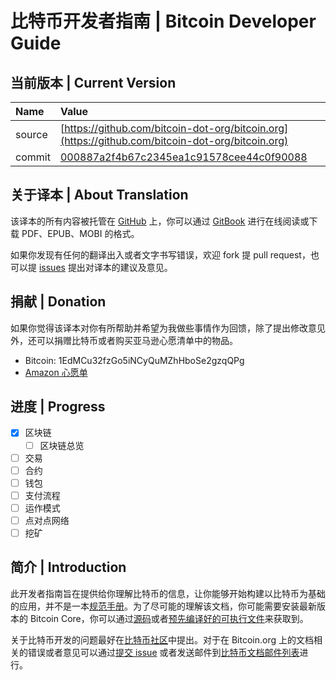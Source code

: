 # 比特币开发者指南 \| Bitcoin Developer Guide

## 当前版本 \| Current Version

| Name | Value |
| :--- | :--- |
| source | [https://github.com/bitcoin-dot-org/bitcoin.org](https://github.com/bitcoin-dot-org/bitcoin.org) |
| commit | [000887a2f4b67c2345ea1c91578cee44c0f90088](https://github.com/bitcoin-dot-org/bitcoin.org/commit/000887a2f4b67c2345ea1c91578cee44c0f90088) |

## 关于译本 \| About Translation

该译本的所有内容被托管在 [GitHub](https://github.com/0dayZh/bitcoin_developer_guide) 上，你可以通过 [GitBook](https://www.gitbook.com/book/0dayzh/bitcoin_developer_guide) 进行在线阅读或下载 PDF、EPUB、MOBI 的格式。

如果你发现有任何的翻译出入或者文字书写错误，欢迎 fork 提 pull request，也可以提 [issues](https://github.com/0dayZh/bitcoin_developer_guide/issues) 提出对译本的建议及意见。

## 捐献 \| Donation

如果你觉得该译本对你有所帮助并希望为我做些事情作为回馈，除了提出修改意见外，还可以捐赠比特币或者购买亚马逊心愿清单中的物品。

* Bitcoin: 1EdMCu32fzGo5iNCyQuMZhHboSe2gzqQPg
* [Amazon 心愿单](http://www.amazon.cn/registry/wishlist/QBFPXWCWVD4N)

## 进度 \| Progress

* [x] 区块链
    * [ ] 区块链总览
* [ ] 交易
* [ ] 合约
* [ ] 钱包
* [ ] 支付流程
* [ ] 运作模式
* [ ] 点对点网络
* [ ] 挖矿

## 简介 \| Introduction

此开发者指南旨在提供给你理解比特币的信息，让你能够开始构建以比特币为基础的应用，并不是一本[规范手册](https://bitcoin.org/en/developer-reference#not-a-specification)。为了尽可能的理解该文档，你可能需要安装最新版本的 Bitcoin Core，你可以通过[源码](https://github.com/bitcoin/bitcoin)或者[预先编译好的可执行文件](https://bitcoin.org/en/download)来获取到。

关于比特币开发的问题最好在[比特币社区](https://bitcoin.org/en/development#devcommunities)中提出。对于在 Bitcoin.org 上的文档相关的错误或者意见可以通过[提交 issue](https://github.com/bitcoin-dot-org/bitcoin.org/issues) 或者发送邮件到[比特币文档邮件列表](https://groups.google.com/forum/#!forum/bitcoin-documentation)进行。

